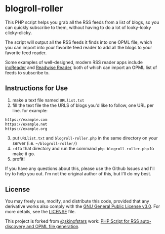 
blogroll-roller
===============

This PHP script helps you grab all the RSS feeds from a list of blogs, so you can quickly subscribe to them, without having to do a lot of looky-looky clicky-clicky.

The script will output all the RSS feeds it finds into one OPML file, which you can import into your favorite feed reader to add all the blogs to your favorite feed reader.

Some examples of well-designed, modern RSS reader apps include [inoReader](https://www.inoreader.com/blog/2014/05/opml-subscriptions.html) and [Readwise Reader](https://docs.readwise.io/reader/docs/faqs/adding-new-content#how-do-i-upload-an-opml-file-to-import-all-my-rss-feeds-from-my-existing-rss-feed-reader-such-as-feedly-inoreader-reeder-etc), both of which can import an OPML list of feeds to subscribe to.


Instructions for Use
--------------------------------------------------------------------------------

1. make a text file named `URLlist.txt`
2. fill the text file the the URLS of blogs you'd like to follow, one URL per line. for example:

```txt
https://example.com
https://example.net
https://example.org
```

3. put `URLlist.txt` and `blogroll-roller.php` in the same directory on your server (i.e. `~/blogroll-roller/`)
4. `cd` to that directory and run the command `php blogroll-roller.php` to make it go.
5. profit!

If you have any questions about this, please use the Github Issues and I'll try to help you out. I'm not the original author of this, but I'll do my best.


License
-------------------------------------------------------------------------------

You may freely use, modify, and distribute this code, provided that any derivative works also comply with the [GNU General Public License v3.0](http://www.gnu.org/copyleft/gpl.html). For more details, see the [LICENSE](LICENSE) file.

This project is forked from [@skinofstars](https://github.com/skinofstars) work: [PHP Script for RSS auto-discovery and OPML file generation](https://web.archive.org/web/20200802141531/http://skinofstars.com/2010/03/php-script-rss-auto-discovery-opml-file).
